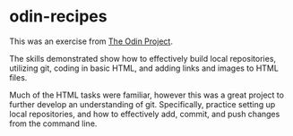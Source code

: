 # odin-recipes

This was an exercise from [The Odin Project](https://www.theodinproject.com/lessons/foundations-recipes).

The skills demonstrated show how to effectively build local repositories, utilizing git, coding in basic HTML, and adding links and images to HTML files.

Much of the HTML tasks were familiar, however this was a great project to further develop an understanding of git. Specifically, practice setting up local repositories, and how to effectively add, commit, and push changes from the command line.